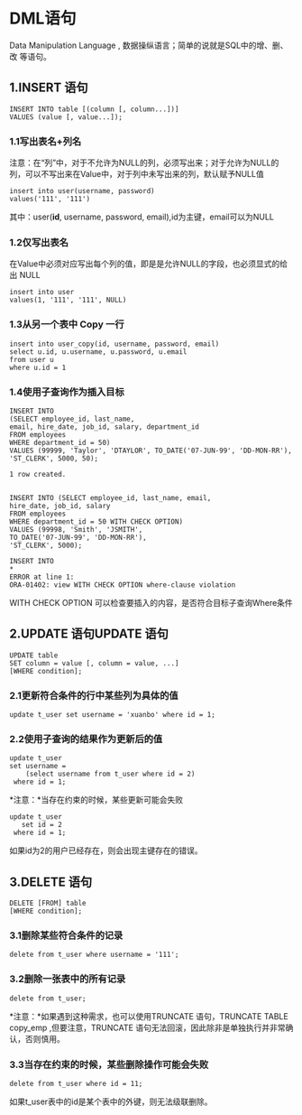#	DML语句
Data Manipulation Language , 数据操纵语言；简单的说就是SQL中的增、删、改 等语句。
##	1.INSERT 语句
	
	INSERT INTO table [(column [, column...])]
	VALUES (value [, value...]);
	
###	1.1写出表名+列名
注意：在“列”中，对于不允许为NULL的列，必须写出来；对于允许为NULL的列，可以不写出来在Value中，对于列中未写出来的列，默认赋予NULL值  

	insert into user(username, password)
	values('111', '111')
	
其中：user(**id**, username, password, email),id为主键，email可以为NULL  
###	1.2仅写出表名
在Value中必须对应写出每个列的值，即是是允许NULL的字段，也必须显式的给出 NULL  


	insert into user
	values(1, '111', '111', NULL)
	
###	1.3从另一个表中 Copy 一行

	insert into user_copy(id, username, password, email)
	select u.id, u.username, u.password, u.email 
	from user u
	where u.id = 1
	
###	1.4使用子查询作为插入目标
	INSERT INTO
	(SELECT employee_id, last_name,
	email, hire_date, job_id, salary, department_id
	FROM employees
	WHERE department_id = 50)
	VALUES (99999, 'Taylor', 'DTAYLOR', TO_DATE('07-JUN-99', 'DD-MON-RR'),
	'ST_CLERK', 5000, 50);
	
	1 row created.
	

	INSERT INTO (SELECT employee_id, last_name, email,
	hire_date, job_id, salary
	FROM employees
	WHERE department_id = 50 WITH CHECK OPTION)
	VALUES (99998, 'Smith', 'JSMITH',
	TO_DATE('07-JUN-99', 'DD-MON-RR'),
	'ST_CLERK', 5000);
	
	INSERT INTO
	*
	ERROR at line 1:
	ORA-01402: view WITH CHECK OPTION where-clause violation
	
WITH CHECK OPTION 可以检查要插入的内容，是否符合目标子查询Where条件  

##	2.UPDATE 语句UPDATE 语句
	UPDATE table
	SET column = value [, column = value, ...]
	[WHERE condition];

###	2.1更新符合条件的行中某些列为具体的值
	update t_user set username = 'xuanbo' where id = 1;

###	2.2使用子查询的结果作为更新后的值
	update t_user
	set username =
		(select username from t_user where id = 2)
	 where id = 1;
	 
*注意：*当存在约束的时候，某些更新可能会失败  
	
	update t_user
	   set id = 2
	 where id = 1;
	 
如果id为2的用户已经存在，则会出现主键存在的错误。  

##	3.DELETE 语句
	DELETE [FROM] table
	[WHERE condition];
	
###	3.1删除某些符合条件的记录
 	delete from t_user where username = '111';
 
###	3.2删除一张表中的所有记录
 	delete from t_user;
 	
*注意：*如果遇到这种需求，也可以使用TRUNCATE 语句，TRUNCATE TABLE copy_emp ,但要注意，TRUNCATE 语句无法回滚，因此除非是单独执行并非常确认，否则慎用。

### 3.3当存在约束的时候，某些删除操作可能会失败
	delete from t_user where id = 11;
	
如果t_user表中的id是某个表中的外键，则无法级联删除。  

